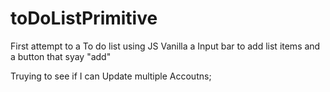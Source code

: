 # toDoListPrimitive
First attempt to a To do list using JS Vanilla
a Input bar to add list items 
and a button that syay "add"

Truying to see if I can Update multiple Accoutns;

